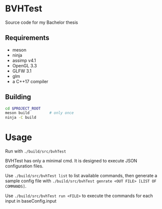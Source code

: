 # BVHTest

Source code for my Bachelor thesis

## Requirements

  - meson
  - ninja
  - assimp v4.1
  - OpenGL 3.3
  - GLFW   3.1
  - glm
  - a C++17 compiler

## Building

```bash
cd $PROJECT_ROOT
meson build         # only once
ninja -C build
```

# Usage

Run with `./build/src/bvhTest`

BVHTest has only a minimal cmd. It is designed to execute JSON configuration files.

Use `./build/src/bvhTest list` to list available commands, then generate a sample
config file with `./build/src/bvhTest genrate <OUT FILE> [LIST OF COMMANDS]`.

Use `./build/src/bvhTest run <FILE>` to execute the commands for each input in baseConfig.input
